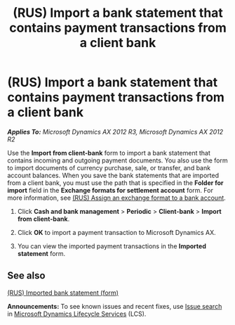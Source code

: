 ﻿---
title: (RUS) Import a bank statement that contains payment transactions from a client bank
TOCTitle: (RUS) Import a bank statement that contains payment transactions from a client bank
ms:assetid: 20baa84e-5dcc-439a-98b4-a74fa3147c08
ms:mtpsurl: https://technet.microsoft.com/en-us/library/JJ711461(v=AX.60)
ms:contentKeyID: 49387278
ms.date: 04/18/2014
mtps_version: v=AX.60
f1_keywords:
- bank statement
- client bank
---

# (RUS) Import a bank statement that contains payment transactions from a client bank 


_**Applies To:** Microsoft Dynamics AX 2012 R3, Microsoft Dynamics AX 2012 R2_

Use the **Import from client-bank** form to import a bank statement that contains incoming and outgoing payment documents. You also use the form to import documents of currency purchase, sale, or transfer, and bank account balances. When you save the bank statements that are imported from a client bank, you must use the path that is specified in the **Folder for import** field in the **Exchange formats for settlement account** form. For more information, see [(RUS) Assign an exchange format to a bank account](rus-assign-an-exchange-format-to-a-bank-account.md).

1.  Click **Cash and bank management** \> **Periodic** \> **Client-bank** \> **Import from client-bank**.

2.  Click **OK** to import a payment transaction to Microsoft Dynamics AX.

3.  You can view the imported payment transactions in the **Imported statement** form.

## See also

[(RUS) Imported bank statement (form)](https://technet.microsoft.com/en-us/library/jj733281\(v=ax.60\))

  
**Announcements:** To see known issues and recent fixes, use [Issue search](http://go.microsoft.com/fwlink/?linkid=389258) in [Microsoft Dynamics Lifecycle Services](http://go.microsoft.com/fwlink/?linkid=306505) (LCS).

